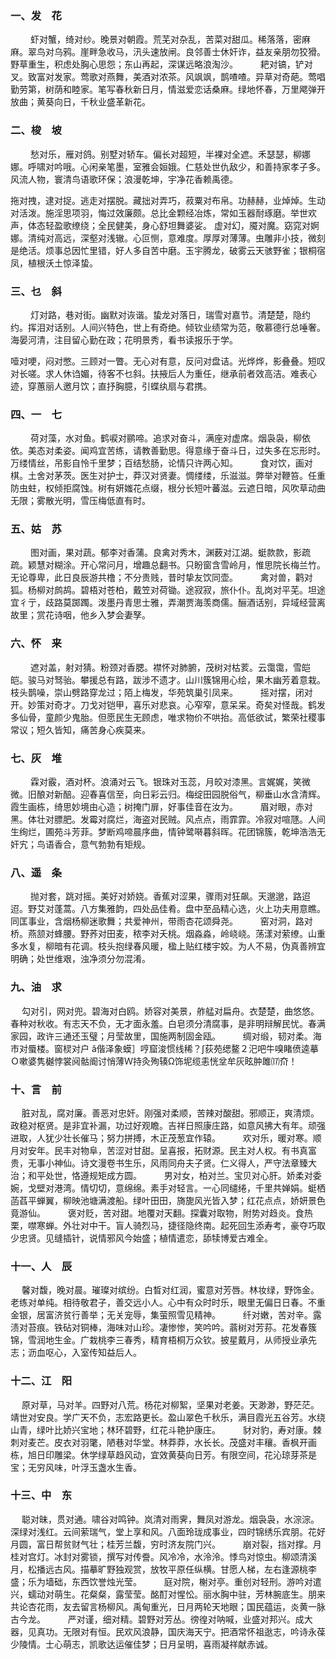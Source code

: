 ### 一、发　花
　　
虾对蟹，绮对纱。晚景对朝霞。荒芜对杂乱，苦菜对甜瓜。稀落落，密麻麻。翠鸟对乌鸦。崖畔急收马，汛头速放闸。良邻善士休奸诈，益友亲朋勿狡猾。野草重生，积虑处胸心思怨；东山再起，深谋远略浪淘沙。
　　
耙对镐，铲对叉。致富对发家。莺歌对燕舞，美酒对浓茶。风飒飒，鹊喳喳。异草对奇葩。莺唱勤劳第，树荫和睦家。笔写春秋新日月，情滋爱恋话桑麻。绿地怀春，万里飔弹开放曲；黄葵向日，千秋业盛革新花。

### 二、梭　坡
　　
愁对乐，雁对鸽。别墅对轿车。偏长对超短，半裸对全遮。禾瑟瑟，柳娜娜。呼啸对吟哦。心闲亲笔墨，室雅会姮娥。仁慈处世仇敌少，和善持家孝子多。风流人物，寰清鸟语歌环保；浪漫乾坤，宇净花香赖禹德。

拖对拽，逮对捉。逃走对摆脱。藏拙对弄巧，菽粟对布帛。功赫赫，业焯焯。生动对活泼。施淫思项羽，悔过效廉颇。总比金颗经冶炼，常如玉器耐琢磨。举世欢声，体态轻盈歌缭绕；全民健美，身心舒坦舞婆娑。
虚对幻，魇对魔。窈窕对婀娜。清纯对高远，深壑对浅辙。心叵恻，意难度。厚厚对薄薄。虫雕非小技，微刻是绝活。烦事总因忙里错，好人多自苦中磨。玉宇腾龙，破雾云天骇野雀；银桐宿凤，植根沃土惊泽蛰。

### 三、乜　斜
　　
灯对路，巷对街。幽默对诙谐。蛰龙对落日，瑞雪对嘉节。清楚楚，隐约约。挥泪对话别。人间兴特色，世上有奇绝。倾钦业绩常为范，敬慕德行总唾奢。海晏河清，注目留心勤在政；花明景秀，看书读报乐于学。

噎对哽，闷对憋。三顾对一瞥。无心对有意，反问对盘诘。光烨烨，影叠叠。短叹对长嗟。求人休诌媚，待客不乜斜。扶掖后人为重任，继承前者效高洁。难表心迹，穿蕙丽人邀月饮；直抒胸臆，引蝶纨扇与君携。

### 四、一　七
　　
荷对藻，水对鱼。鹤唳对鹂啼。追求对奋斗，满座对虚席。烟袅袅，柳依依。美态对柔姿。闻鸡宜苦练，请教善勤思。得意缘于奋斗日，过失多在忘形时。万缕情丝，吊影自怜千里梦；百结愁肠，论情只许两心知。
　　
食对饮，画对棋。土舍对茅茨。医生对护士，莽汉对贤妻。惆缕缕，乐滋滋。弊举对鞭笞。任重防虫蛀，权倾拒腐蚀。树有妍媸花点缀，根分长短叶蕃滋。云遮日暗，风吹草动曲无限；雾散光明，雪压梅低直有时。

### 五、姑　苏
　　
图对画，果对蔬。郁李对香蒲。良禽对秀木，渊薮对江湖。蜓款款，影疏疏。颖慧对糊涂。开心常问月，增趣总翻书。只盼窗含雪岭月，惟思院长梅兰竹。无论尊卑，此日良辰游共橹；不分贵贱，昔时挚友饮同壶。
　　
禽对兽，鹳对狐。杨柳对鹧鸪。碧梧对苍柏，戴笠对荷锄。途寂寂，旅仆仆。乱岗对平芜。坦途宜彳亍，歧路莫踯躅。泼墨丹青思士雅，弄潮贾海羡商儒。酾酒话别，异域经营离故里；赏花诗咽，他乡入梦会妻孥。

### 六、怀　来
　　
遮对盖，射对猜。粉颈对香腮。襟怀对肺腑，茂树对枯荄。云霭霭，雪皑皑。骏马对驽骀。攀援总有路，跋涉不遗才。山川簇锦用心绘，果木幽芳着意栽。枝头鹊噪，崇山劈路穿龙过；陌上梅发，华苑筑巢引凤来。
　　
摇对摆，闭对开。妙策对奇才。刀戈对铠甲，喜乐对悲哀。心窄窄，意呆呆。奇矣对怪哉。鹤发多仙骨，童颜少鬼胎。但愿民生无顾虑，唯求物价不哄抬。高低欲试，繁荣社稷事常议；短久皆知，痛苦身心疾莫来。
### 七、灰　堆
　　
霖对霰，酒对杯。浪涌对云飞。银珠对玉蕊，月皎对漆黑。言娓娓，笑微微。旧酿对新醅。迎春喜信至，向日彩云归。梅绽田园脱俗气，柳垂山水含清辉。霞生画栋，绮思妙境由心造；树掩门扉，好事佳音在汝为。
　　
眉对眼，赤对黑。体壮对膘肥。发霉对腐烂，海盗对民贼。风点点，雨霏霏。冷寂对喧豗。人间生绚烂，圃苑斗芳菲。梦断鸡啼晨序曲，情钟鹭啭暮斜晖。花团锦簇，乾坤浩浩无奸宄；鸟语香合，意气勃勃有矩规。

### 八、遥　条
　　
抛对套，跳对摇。美好对娇娆。香蕉对涩果，骤雨对狂飙。天邈邈，路迢迢。野艾对蓬蒿。八方集雅韵，四处品佳肴。盘中至品精心选，火上功夫用意瞧。同匡事业，含烟杨柳迷歌舞；共爱神州，带雨杏花颂舜尧。
　　
窑对洞，路对桥。燕颔对蜂腰。野荞对田麦，秾李对夭桃。烟淼淼，岭峣峣。荡漾对萦缭。山重多水复，柳暗有花调。枝头抱绿春风暖，楹上贴红楼宇姣。为人不易，伪真善辨宜明确；处世维艰，浊净须分勿混淆。

### 九、油　求　
　
勾对引，网对兜。碧海对白鸥。娇容对美景，舴艋对扁舟。衣楚楚，曲悠悠。春种对秋收。有志天不负，无才面永羞。白皂须分清腐事，是非明辩解民忧。春满家园，政许三通还玉璧；月莹故里，国施两制固金瓯。
　　
绸对缎，韧对柔。海市对蜃楼。窗棂对户 ǎ偕泽象蟆］哼窟浚惯线稀？∫荻苑缌鳌２汜吧牛嗅睹偾逵摹Ｏ嗽婆隽樾悖裳阋骷阍讨悄薄Ｗ持灸殉辏Ω饰坭缆恚恍坌牟灰眩肿雎⒄夼！

### 十、言　前　
　
脏对乱，腐对廉。善恶对忠奸。刚强对柔顺，苦辣对酸甜。邪顺正，爽清烦。政稳对枢贤。是非宜补漏，功过好观瞻。吉祥日照康庄路，如意风拂大有年。顽强进取，人犹少壮长催马；努力拼搏，木正茂葱宜作辕。
　　
欢对乐，暖对寒。顺月对安年。民丰对物阜，苦涩对甘甜。呈喜报，拓财源。民主对人权。有书真富贵，无事小神仙。诗文漫卷书生乐，风雨同舟夫子贤。仁义得人，严守法章臻大治；和平处世，恪遵规矩成方圆。
　　
男对女，柏对兰。宝贝对心肝。娇柔对委婉，戈壁对港湾。情切切，意绵绵。素手对轻言。一心同缱绻，千里共婵娟。蜓栖菡萏平蝉翼，柳映池塘满渡船。绿叶田田，旖旎风光皆入梦；红花点点，娇妍景色竟游仙。
　　
褒对贬，苦对甜。地覆对天翻。探囊对取物，附势对趋炎。食热栗，噤寒蝉。外壮对中干。盲人骑烈马，捷径隐终南。起死回生添寿考，豪夺巧取少忠贤。见缝插针，说情邪风今始盛；植情遣恋，舔犊博爱古难全。

### 十一、人　辰
　
馨对馥，晚对晨。璀璨对缤纷。白晳对红润，蜜意对芳唇。林妆绿，野饰金。老练对单纯。相待敬君子，善交远小人。心中有众时时乐，眼里无偏日日春。不重金银，居富济贫行善举；无关宠辱，集萤照雪见精神。
　　
纤对嫩，苦对辛。露渍对苔痕。铁砧对铜棒，海味对山珍。凄惨惨，笑吟吟。蓊树对芳荪。花发春簇锦，雪润地生金。广栽桃李三春秀，精育梧桐万众钦。披星戴月，从师授业承先志；沥血呕心，入室传知益后人。

### 十二、江　阳
　
原对草，马对羊。四野对八荒。杨花对柳絮，坚果对老姜。天渺渺，野茫茫。靖世对安良。学广天不负，志宏路更长。盈山翠色千秋乐，满目霞光五谷芳。水绕山青，绿叶比娇兴宝地；林环碧野，红花斗艳护康庄。
　　
豺对豹，寿对康。棘刺对麦芒。皮衣对羽氅，陋巷对华堂。林莽莽，水长长。茂盛对丰穰。香枫开画栋，旭日印雕梁。休学绿草趋风动，宜效黄葵向日芳。有限空间，花沁琼芽茶是宝；无穷风味，叶浮玉盏水生香。

### 十三、中　东
　
聪对昧，贯对通。啸谷对鸣钟。岚清对雨霁，舞凤对游龙。烟袅袅，水淙淙。深绿对浅红。云间萦瑞气，堂上享和风。八面玲珑成事业，四时锦绣乐宾朋。花好月圆，富日帮贫财气壮；桂芳兰馥，穷时济友院门兴。
　　
崩对裂，挡对撑。月桂对宫灯。冰封对雾锁，撰写对传誊。风冷冷，水泠泠。悸鸟对惊虫。柳颂清溪月，松播远古风。描摹旷野独观赏，放牧平原任纵横。甘愿人梯，左右逢源桃李盛；乐为墙础，东西饮誉烛光莹。
　　
庭对院，榭对亭。重创对轻刑。游吟对遣兴，蠕动对萌生。花粲粲，露莹莹。酩酊对惺忪。丽水胸中驻，芳林腕底生。朋来共论杏花雨，友去留言杨柳风。禹甸重光，日月两轮天地眼；国民蕴运，炎黄一脉古今龙。
　　
严对谨，细对精。碧野对芳丛。徬徨对呐喊，业盛对邦兴。成大器，见真功。无限对有恒。民欢风浪静，国庆海天宁。把酒常怀祖逖志，吟诗永葆少陵情。士心萌志，凯歌达运催佳梦；日月呈明，喜雨凝祥献赤诚。
